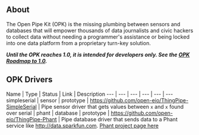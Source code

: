 ## About
The Open Pipe Kit (OPK) is the missing plumbing between sensors and databases that will empower thousands of data journalists and civic hackers to collect data without needing a programmer's assistance or being locked into one data platform from a proprietary turn-key solution. 

___Until the OPK reaches 1.0, it is intended for developers only. See the [OPK Roadmap to 1.0](https://github.com/open-eio/Open-Pipe-Kit/issues/1).___


## OPK Drivers
Name | Type | Status | Link | Description
--- | --- | --- | --- | --- | ---
simpleserial | sensor | prototype |  https://github.com/open-eio/ThingPipe-SimpleSerial | Pipe sensor driver that gets values between `x` and `x` found over serial | 
phant | database | prototype |  https://github.com/open-eio/ThingPipe-Phant | Pipe database driver that sends data to a Phant service like http://data.sparkfun.com. [Phant project page here](http://phant.io/)


